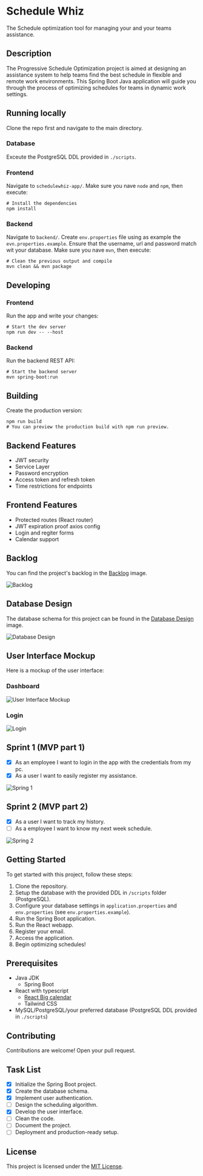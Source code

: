 # Schedule Whiz

The Schedule optimization tool for managing your and your teams assistance.

## Description

The Progressive Schedule Optimization project is aimed at designing an assistance system to help teams find the best schedule in flexible and remote work environments. This Spring Boot Java application will guide you through the process of optimizing schedules for teams in dynamic work settings.

## Running locally

Clone the repo first and navigate to the main directory.

### Database

Exceute the PostgreSQL DDL provided in `./scripts`.

### Frontend

Navigate to `schedulewhiz-app/`.
Make sure you nave `node` and `npm`, then execute:

```
# Install the dependencies
npm install
```

### Backend

Navigate to `backend/`.
Create `env.properties` file using as example the `evn.properties.example`. Ensure that the username, url and password match wit your database.
Make sure you nave `mvn`, then execute:

```
# Clean the previous output and compile
mvn clean && mvn package
```

## Developing

### Frontend

Run the app and write your changes:

```
# Start the dev server
npm run dev -- --host
```

### Backend

Run the backend REST API:

```
# Start the backend server
mvn spring-boot:run
```

## Building

Create the production version:

```
npm run build
# You can preview the production build with npm run preview.
```

## Backend Features

- JWT security
- Service Layer
- Password encryption
- Access token and refresh token
- Time restrictions for endpoints

## Frontend Features

- Protected routes (React router)
- JWT expiration proof axios config
- Login and regiter forms
- Calendar support

## Backlog

You can find the project's backlog in the [Backlog](./images/backlog.png) image.

![Backlog](./images/backlog.png)

## Database Design

The database schema for this project can be found in the [Database Design](./images/database-design.png) image.

![Database Design](./images/schedule-whiz-db.png)

## User Interface Mockup

Here is a mockup of the user interface:

### Dashboard

![User Interface Mockup](./images/dashboard.png)

### Login

![Login](./images/login.png)

## Sprint 1 (MVP part 1)

- [x] As an employee I want to login in the app with the credentials from my pc.
- [x] As a user I want to easily register my assistance.

![Spring 1](./images/sprint-1.png)

## Sprint 2 (MVP part 2)

- [x] As a user I want to track my history.
- [ ] As a employee I want to know my next week schedule.

![Spring 2](./images/sprint-2.png)

## Getting Started

To get started with this project, follow these steps:

1. Clone the repository.
2. Setup the database with the provided DDL in `/scripts` folder (PostgreSQL).
3. Configure your database settings in `application.properties` and `env.properties` (see `env.properties.example`).
4. Run the Spring Boot application.
5. Run the React webapp.
6. Register your email.
7. Access the application.
8. Begin optimizing schedules!

## Prerequisites

- Java JDK
  - Spring Boot
- React with typescript
  - [React Big calendar](https://www.npmjs.com/package/react-big-calendar)
  - Tailwind CSS
- MySQL/PostgreSQL/your preferred database (PostgreSQL DDL provided in `./scripts`)

## Contributing

Contributions are welcome! Open your pull request.

## Task List

- [x] Initialize the Spring Boot project.
- [x] Create the database schema.
- [x] Implement user authentication.
- [ ] Design the scheduling algorithm.
- [x] Develop the user interface.
- [ ] Clean the code.
- [ ] Document the project.
- [ ] Deployment and production-ready setup.

## License

This project is licensed under the [MIT License](LICENSE).
